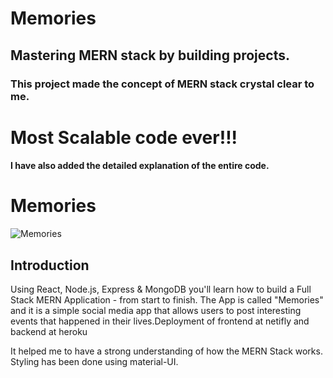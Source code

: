 # Memories 
## Mastering MERN stack by building projects. 
### This project made the concept of MERN stack crystal clear to me.
# Most Scalable code ever!!!
#### I have also added the detailed explanation of the entire code.

# Memories

![Memories](https://i.ibb.co/Z8Y0CJv/Screenshot-2020-10-30-at-11-10-04.png)

## Introduction

Using React, Node.js, Express & MongoDB you'll learn how to build a Full Stack MERN Application - from start to finish. The App is called "Memories" and it is a simple social media app that allows users to post interesting events that happened in their lives.Deployment of frontend at netifly and backend at heroku

It helped me to have a strong understanding of how the MERN Stack works.
Styling has been done using material-UI.


